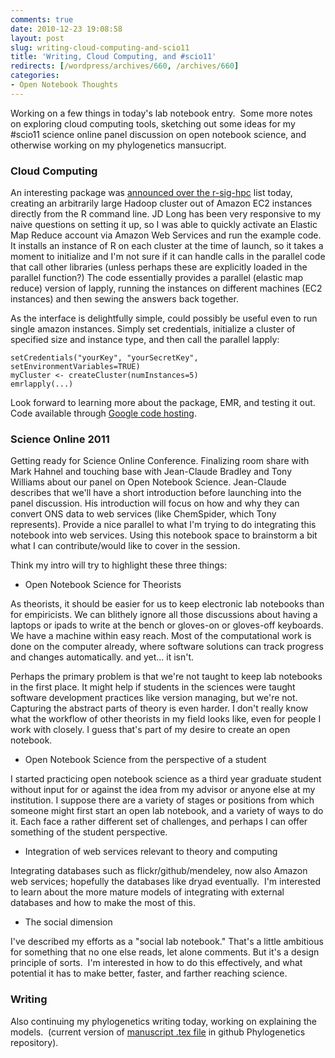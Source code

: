 ```yaml
---
comments: true
date: 2010-12-23 19:08:58
layout: post
slug: writing-cloud-computing-and-scio11
title: 'Writing, Cloud Computing, and #scio11'
redirects: [/wordpress/archives/660, /archives/660]
categories:
- Open Notebook Thoughts
---
```


Working on a few things in today's lab notebook entry.  Some more notes on exploring cloud computing tools, sketching out some ideas for my #scio11 science online panel discussion on open notebook science, and otherwise working on my phylogenetics mansucript.


### Cloud Computing


An interesting package was [announced over the r-sig-hpc](https://stat.ethz.ch/pipermail/r-sig-hpc/2010-December/000877.html) list today, creating an arbitrarily large Hadoop cluster out of Amazon EC2 instances directly from the R command line.  JD Long has been very responsive to my naive questions on setting it up, so I was able to quickly activate an Elastic Map Reduce account via Amazon Web Services and run the example code.  It installs an instance of R on each cluster at the time of launch, so it takes a moment to initialize and I'm not sure if it can handle calls in the parallel code that call other libraries (unless perhaps these are explicitly loaded in the parallel function?)  The code essentially provides a parallel (elastic map reduce) version of lapply, running the instances on different machines (EC2 instances) and then sewing the answers back together.

As the interface is delightfully simple, could possibly be useful even to run single amazon instances.  Simply set credentials, initialize a cluster of specified size and instance type, and then call the parallel lapply:

    
    setCredentials("yourKey", "yourSecretKey", setEnvironmentVariables=TRUE)
    myCluster <- createCluster(numInstances=5)
    emrlapply(...)
    


Look forward to learning more about the package, EMR, and testing it out.  Code available through [Google code hosting](http://code.google.com/p/segue/).


### Science Online 2011


Getting ready for Science Online Conference.  Finalizing room share with Mark Hahnel and touching base with Jean-Claude Bradley and Tony Williams about our panel on Open Notebook Science.  Jean-Claude describes that we'll have a short introduction before launching into the panel discussion.  His introduction will focus on how and why they can convert ONS data to web services (like ChemSpider, which Tony represents).  Provide a nice parallel to what I'm trying to do integrating this notebook into web services.  Using this notebook space to brainstorm a bit what I can contribute/would like to cover in the session.

Think my intro will try to highlight these three things:
	
* Open Notebook Science for Theorists

As theorists, it should be easier for us to keep electronic lab notebooks than for empiricists.  We can blithely ignore all those discussions about having a laptops or ipads to write at the bench or gloves-on or gloves-off keyboards.  We have a machine within easy reach.  Most of the computational work is done on the computer already, where software solutions can track progress and changes automatically.  and yet... it isn't.

Perhaps the primary problem is that we're not taught to keep lab notebooks in the first place.  It might help if students in the sciences were taught software development practices like version managing, but we're not.  Capturing the abstract parts of theory is even harder.  I don't really know what the workflow of other theorists in my field looks like, even for people I work with closely.  I guess that's part of my desire to create an open notebook.
	
* Open Notebook Science from the perspective of a student

I started practicing open notebook science as a third year graduate student without input for or against the idea from my advisor or anyone else at my institution.  I suppose there are a variety of stages or positions from which someone might first start an open lab notebook, and a variety of ways to do it.  Each face a rather different set of challenges, and perhaps I can offer something of the student perspective.
	
* Integration of web services relevant to theory and computing

Integrating databases such as flickr/github/mendeley,  now also Amazon web services; hopefully the databases like dryad eventually.  I'm interested to learn about the more mature models of integrating with external databases and how to make the most of this.
	
* The social dimension

I've described my efforts as a "social lab notebook."  That's a little ambitious for something that no one else reads, let alone comments.  But it's a design principle of sorts.  I'm interested in how to do this effectively, and what potential it has to make better, faster, and farther reaching science.


### Writing


Also continuing my phylogenetics writing today, working on explaining the models.  (current version of [manuscript .tex file](https://github.com/cboettig/Comparative-Phylogenetics/commit/53df70adad4e5c39e3a6caa7ed5684c6c036d32e#diff-0) in github Phylogenetics repository).
